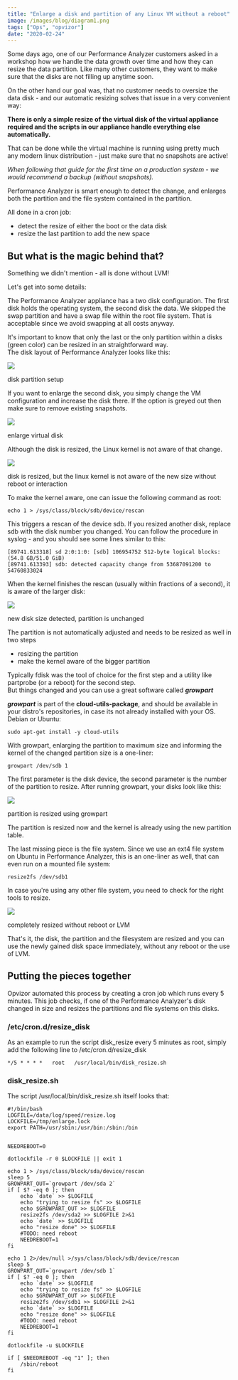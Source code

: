 ```yaml
---
title: "Enlarge a disk and partition of any Linux VM without a reboot"
image: /images/blog/diagram1.png
tags: ["Ops", "opvizor"]
date: "2020-02-24"
---
```


Some days ago, one of our Performance Analyzer customers asked in a workshop how we handle the data growth over time and how they can resize the data partition. Like many other customers, they want to make sure that the disks are not filling up anytime soon.

On the other hand our goal was, that no customer needs to oversize the data disk - and our automatic resizing solves that issue in a very convenient way:

**There is only a simple resize of the virtual disk of the virtual appliance required and the scripts in our appliance handle everything else automatically.**

That can be done while the virtual machine is running using pretty much any modern linux distribution - just make sure that no snapshots are active!

_When following that guide for the first time on a production system - we would recommend a backup (without snapshots)._

Performance Analyzer is smart enough to detect the change, and enlarges both the partition and the file system contained in the partition.

All done in a cron job:

- detect the resize of either the boot or the data disk
- resize the last partition to add the new space

## But what is the magic behind that?

Something we didn't mention - all is done without LVM!

Let's get into some details:

The Performance Analyzer appliance has a two disk configuration. The first disk holds the operating system, the second disk the data. We skipped the swap partition and have a swap file within the root file system. That is acceptable since we avoid swapping at all costs anyway.  
  
It's important to know that only the last or the only partition within a disks (green color) can be resized in an straightforward way.  
The disk layout of Performance Analyzer looks like this:

![](/images/blog/diagram1.png)

disk partition setup

If you want to enlarge the second disk, you simply change the VM configuration and increase the disk there. If the option is greyed out then make sure to remove existing snapshots.

![](/images/blog/pccepbmjomjckjmf.png)

enlarge virtual disk

Although the disk is resized, the Linux kernel is not aware of that change.

![](/images/blog/diagram2.png)

disk is resized, but the linux kernel is not aware of the new size without reboot or interaction

To make the kernel aware, one can issue the following command as root:

```
echo 1 > /sys/class/block/sdb/device/rescan
```

This triggers a rescan of the device sdb. If you resized another disk, replace sdb with the disk number you changed. You can follow the procedure in syslog - and you should see some lines similar to this:

```
[89741.613318] sd 2:0:1:0: [sdb] 106954752 512-byte logical blocks: (54.8 GB/51.0 GiB)
[89741.613393] sdb: detected capacity change from 53687091200 to 54760833024
```

When the kernel finishes the rescan (usually within fractions of a second), it is aware of the larger disk:

![](/images/blog/diagram3.png)

new disk size detected, partition is unchanged

The partition is not automatically adjusted and needs to be resized as well in two steps

- resizing the partition
- make the kernel aware of the bigger partition

Typically fdisk was the tool of choice for the first step and a utility like partprobe (or a reboot) for the second step.  
But things changed and you can use a great software called _**growpart**_

**_growpart_** is part of the **cloud-utils-package**, and should be available in your distro's repositories, in case its not already installed with your OS. Debian or Ubuntu:

```
sudo apt-get install -y cloud-utils
```

With growpart, enlarging the partition to maximum size and informing the kernel of the changed partition size is a one-liner:

```
growpart /dev/sdb 1
```

The first parameter is the disk device, the second parameter is the number of the partition to resize. After running growpart, your disks look like this:

![](/images/blog/diagram5.png)

partition is resized using growpart

The partition is resized now and the kernel is already using the new partition table.

The last missing piece is the file system. Since we use an ext4 file system on Ubuntu in Performance Analyzer, this is an one-liner as well, that can even run on a mounted file system:

```
resize2fs /dev/sdb1
```

In case you're using any other file system, you need to check for the right tools to resize.

![](/images/blog/diagram6.png)

completely resized without reboot or LVM

That's it, the disk, the partition and the filesystem are resized and you can use the newly gained disk space immediately, without any reboot or the use of LVM.

## Putting the pieces together

Opvizor automated this process by creating a cron job which runs every 5 minutes. This job checks, if one of the Performance Analyzer's disk changed in size and resizes the partitions and file systems on this disks.

### /etc/cron.d/resize\_disk

As an example to run the script disk\_resize every 5 minutes as root, simply add the following line to /etc/cron.d/resize\_disk

```
*/5 * * * *   root   /usr/local/bin/disk_resize.sh
```

### disk\_resize.sh

The script /usr/local/bin/disk\_resize.sh itself looks that:

```
#!/bin/bash
LOGFILE=/data/log/speed/resize.log
LOCKFILE=/tmp/enlarge.lock
export PATH=/usr/sbin:/usr/bin:/sbin:/bin


NEEDREBOOT=0

dotlockfile -r 0 $LOCKFILE || exit 1

echo 1 > /sys/class/block/sda/device/rescan
sleep 5
GROWPART_OUT=`growpart /dev/sda 2`
if [ $? -eq 0 ]; then
    echo `date` >> $LOGFILE
    echo "trying to resize fs" >> $LOGFILE
    echo $GROWPART_OUT >> $LOGFILE
    resize2fs /dev/sda2 >> $LOGFILE 2>&1
    echo `date` >> $LOGFILE
    echo "resize done" >> $LOGFILE
    #TODO: need reboot
    NEEDREBOOT=1
fi

echo 1 2>/dev/null >/sys/class/block/sdb/device/rescan
sleep 5
GROWPART_OUT=`growpart /dev/sdb 1`
if [ $? -eq 0 ]; then
    echo `date` >> $LOGFILE
    echo "trying to resize fs" >> $LOGFILE
    echo $GROWPART_OUT >> $LOGFILE
    resize2fs /dev/sdb1 >> $LOGFILE 2>&1
    echo `date` >> $LOGFILE
    echo "resize done" >> $LOGFILE
    #TODO: need reboot
    NEEDREBOOT=1
fi

dotlockfile -u $LOCKFILE

if [ $NEEDREBOOT -eq "1" ]; then
    /sbin/reboot
fi
```
